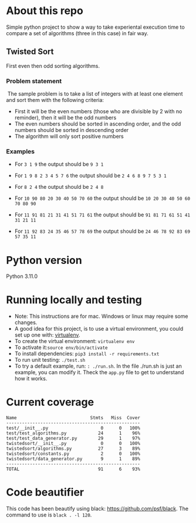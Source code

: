 # About this repo

Simple python project to show a way to take experiental execution time to compare a set of algorithms (three in this case) in fair way.

## Twisted Sort

First even then odd sorting algorithms.

### Problem statement
​
The sample problem is to take a list of integers with at least one element and sort them with the following criteria:

* First it will be the even numbers (those who are divisible by 2 with no reminder), then it will be the odd numbers
* The even numbers should be sorted in ascending order, and the odd numbers should be sorted in descending order
* The algorithm will only sort positive numbers

### Examples

* For `3 1 9` the output should be `9 3 1`

* For `1 9 8 2 3 4 5 7 6` the output should be `2 4 6 8 9 7 5 3 1`

* For `8 2 4` the output should be `2 4 8`

* For `10 90 80 20 30 40 50 70 60` the output should be `10 20 30 40 50 60 70 80 90`

* For `11 91 81 21 31 41 51 71 61` the output should be `91 81 71 61 51 41 31 21 11`

* For `11 92 83 24 35 46 57 78 69` the output should be `24 46 78 92 83 69 57 35 11`



# Python version
Python 3.11.0
​
# Running locally and testing

* Note: This instructions are for mac. Windows or linux may require some changes. 
* A good idea for this project, is to use a virtual environment, you could set up one with: [virtualenv](https://virtualenv.pypa.io/en/latest/).
* To create the virtual environment: `virtualenv env`
* To activate it:`source env/bin/activate`
* To install dependencies: `pip3 install -r requirements.txt`
* To run unit testing: `./test.sh`
* To try a default example, run: `: ./run.sh`. In the file ./run.sh is just an example, you can modify it. Theck the `app.py` file to get to understand how it works.

# Current coverage

```
Name                            Stmts   Miss  Cover
---------------------------------------------------
test/__init__.py                    0      0   100%
test/test_algorithms.py            24      1    96%
test/test_data_generator.py        29      1    97%
twistedsort/__init__.py             0      0   100%
twistedsort/algorithms.py          27      3    89%
twistedsort/constants.py            2      0   100%
twistedsort/data_generator.py       9      1    89%
---------------------------------------------------
TOTAL                              91      6    93%
```

# Code beautifier
This code has been beautify using black: https://github.com/psf/black. 
The command to use is `black . -l 120`.
